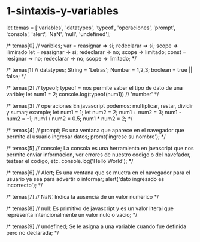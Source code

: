 # 1-sintaxis-y-variables

let temas = ['variables', 'datatypes', 'typeof', 'operaciones', 'prompt', 'consola', 'alert', 'NaN', 'null', 'undefined'];


/*
temas[0] // varibles;
    var = reasignar => si;
          redeclarar => si;
          scope => ilimirado
    let = reasignar => si;
          redeclarar => no;
          scope => limitado;
    const = resignar => no;
            redeclarar => no;
            scope => limitado;
*/

/*
temas[1] // datatypes;
    String = 'Letras';
    Number = 1,2,3;
    boolean = true || false;
*/

/*
temas[2] // typeof;
    typeof = nos permite saber el tipo de dato de una varible;
    let num1 = 2;
    console.log(typeof(num1))  // 'number'
*/

/*
temas[3] // operaciones
    En javascript podemos:
        multiplicar, restar, dividir y sumar;
        example;
        let num1 = 1;
        let num2 = 2;
        num1 + num2 = 3;
        num1 - num2 = -1;
        num1 / num2 = 0.5;
        num1 * num2 = 2;
*/

/*
temas[4] // prompt;
    Es una ventana que aparece en el navegador que permite al usuario ingresar datos;
    promt('ingrese su nombre');
*/ 

/*
temas[5] // console;
    La consola es una herramienta en javascript que nos permite enviar informacion, ver errores de
    nuestro codigo o del navefador, testear el codigo, etc.
    console.log('Hello World');
*/

/*
temas[6] // Alert;
    Es una ventana que se muetra en el navegador para el usuario ya sea para advertir o informar;
    alert('dato ingresado es incorrecto');
*/

/*
temas[7] // 
    NaN: Indica la ausencia de un valor numerico
*/

/*
temas[8] // 
    null: Es primitivo de javascript y es un valor literal que representa intencionalmente
    un valor nulo o vacio;
*/

/*
temas[9] // undefined;
    Se le asigna a una variable cuando fue definida pero no declarada;
*/
